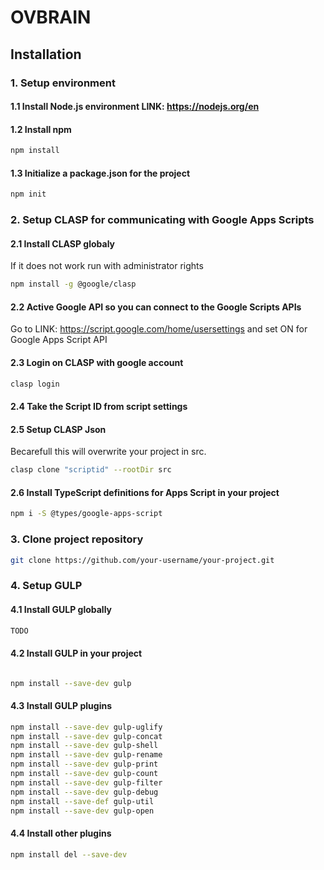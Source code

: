 # OVBRAIN

## Installation

### 1. Setup environment

#### 1.1 Install **Node.js** environment **LINK**: <https://nodejs.org/en>

#### 1.2 Install **npm**

```bash
npm install
```

#### 1.3 Initialize a **package.json** for the project

```bash
npm init
```

### 2. Setup **CLASP** for communicating with Google Apps Scripts

#### 2.1 Install CLASP globaly

If it does not work run with administrator rights

```bash
npm install -g @google/clasp
```

#### 2.2 Active Google API so you can connect to the Google Scripts APIs

Go to LINK: <https://script.google.com/home/usersettings> and set ON for Google Apps Script API

#### 2.3 Login on CLASP with google account

```bash
clasp login
```

#### 2.4 Take the Script ID from script settings

#### 2.5 Setup CLASP Json

Becarefull this will overwrite your project in src.

```bash
clasp clone "scriptid" --rootDir src
```

#### 2.6 Install TypeScript definitions for Apps Script in your project

```bash
npm i -S @types/google-apps-script
```

### 3. Clone project repository

```bash
git clone https://github.com/your-username/your-project.git
```

### 4. Setup GULP

#### 4.1 Install GULP globally

```bash
TODO
```

#### 4.2 Install GULP in your project

```bash

npm install --save-dev gulp

```

#### 4.3 Install GULP plugins

```bash
npm install --save-dev gulp-uglify
npm install --save-dev gulp-concat
npm install --save-dev gulp-shell
npm install --save-dev gulp-rename
npm install --save-dev gulp-print
npm install --save-dev gulp-count
npm install --save-dev gulp-filter
npm install --save-dev gulp-debug
npm install --save-def gulp-util
npm install --save-dev gulp-open
```

#### 4.4 Install other plugins

```bash
npm install del --save-dev
```
